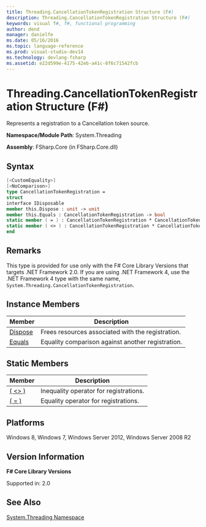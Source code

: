 ```yaml
---
title: Threading.CancellationTokenRegistration Structure (F#)
description: Threading.CancellationTokenRegistration Structure (F#)
keywords: visual f#, f#, functional programming
author: dend
manager: danielfe
ms.date: 05/16/2016
ms.topic: language-reference
ms.prod: visual-studio-dev14
ms.technology: devlang-fsharp
ms.assetid: e22d599e-4175-42eb-a41c-8f6c71542fcb 
---
```


# Threading.CancellationTokenRegistration Structure (F#)

Represents a registration to a Cancellation token source.

**Namespace/Module Path**: System.Threading

**Assembly**: FSharp.Core (in FSharp.Core.dll)


## Syntax

```fsharp
[<CustomEquality>]
[<NoComparison>]
type CancellationTokenRegistration =
struct
interface IDisposable
member this.Dispose : unit -> unit
member this.Equals : CancellationTokenRegistration -> bool
static member ( = ) : CancellationTokenRegistration * CancellationTokenRegistration -> bool
static member ( <> ) : CancellationTokenRegistration * CancellationTokenRegistration -> bool
end
```

## Remarks
This type is provided for use only with the F# Core Library Versions that targets .NET Framework 2.0. If you are using .NET Framework 4, use the .NET Framework 4 type with the same name, `System.Threading.CancellationTokenRegistration`.


## Instance Members


|Member|Description|
|------|-----------|
|[Dispose](https://msdn.microsoft.com/library/4a8a2756-e94a-4806-aa79-c61bb3fd0023)|Frees resources associated with the registration.|
|[Equals](https://msdn.microsoft.com/library/6d93f758-49a8-4920-9910-400fc8c813ad)|Equality comparison against another registration.|

## Static Members


|Member|Description|
|------|-----------|
|[( &lt;&gt; )](https://msdn.microsoft.com/library/f9a1c67d-624e-4360-81d2-024d761cde25)|Inequality operator for registrations.|
|[( = )](https://msdn.microsoft.com/library/b5a5bdc1-3015-4155-90d5-619dab2e1d85)|Equality operator for registrations.|

## Platforms
Windows 8, Windows 7, Windows Server 2012, Windows Server 2008 R2


## Version Information
**F# Core Library Versions**

Supported in: 2.0

## See Also
[System.Threading Namespace](System.Threading-Namespace-%5BFSharp%5D.md)